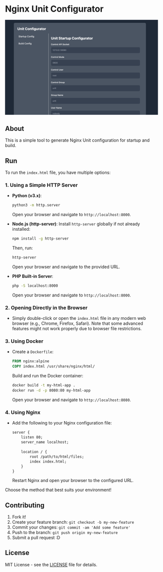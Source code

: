# Nginx Unit Configurator

![img.png](public/preview.png)

## About

This is a simple tool to generate Nginx Unit configuration for startup and build.

## Run

To run the `index.html` file, you have multiple options:

### 1. Using a Simple HTTP Server

- **Python (v3.x)**:
  ```bash
  python3 -m http.server
  ```
  Open your browser and navigate to `http://localhost:8000`.

- **Node.js (http-server)**:
  Install `http-server` globally if not already installed:
  ```bash
  npm install -g http-server
  ```
  Then, run:
  ```bash
  http-server
  ```
  Open your browser and navigate to the provided URL.

- **PHP Built-in Server**:
  ```bash
  php -S localhost:8000
  ```
  Open your browser and navigate to `http://localhost:8000`.

### 2. Opening Directly in the Browser

- Simply double-click or open the `index.html` file in any modern web browser (e.g., Chrome, Firefox, Safari). Note that
  some advanced features might not work properly due to browser file restrictions.

### 3. Using Docker

- Create a `Dockerfile`:
  ```Dockerfile
  FROM nginx:alpine
  COPY index.html /usr/share/nginx/html/
  ```
  Build and run the Docker container:
  ```bash
  docker build -t my-html-app .
  docker run -d -p 8080:80 my-html-app
  ```
  Open your browser and navigate to `http://localhost:8080`.

### 4. Using Nginx

- Add the following to your Nginx configuration file:
  ```nginx
  server {
      listen 80;
      server_name localhost;

      location / {
          root /path/to/html/files;
          index index.html;
      }
  }
  ```
  Restart Nginx and open your browser to the configured URL.

Choose the method that best suits your environment!

## Contributing

1. Fork it!
2. Create your feature branch: `git checkout -b my-new-feature`
3. Commit your changes: `git commit -am 'Add some feature'`
4. Push to the branch: `git push origin my-new-feature`
5. Submit a pull request :D

## License

MIT License - see the [LICENSE](LICENSE) file for details.